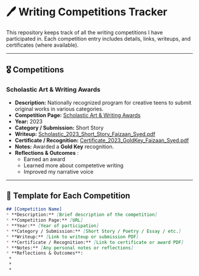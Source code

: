 # 🖊️ Writing Competitions Tracker

This repository keeps track of all the writing competitions I have participated in.
Each competition entry includes details, links, writeups, and certificates (where available).

---

## 🎖️ Competitions

### Scholastic Art & Writing Awards

* **Description:** Nationally recognized program for creative teens to submit original works in various categories.
* **Competition Page:** [Scholastic Art & Writing Awards](https://www.artandwriting.org)
* **Year:** 2023
* **Category / Submission:** Short Story
* **Writeup:** [Scholastic\_2023\_Short\_Story\_Faizaan\_Syed.pdf](./scholastic/Scholastic_2023_Short_Story_Faizaan_Syed.pdf)
* **Certificate / Recognition:** [Certificate\_2023\_GoldKey\_Faizaan\_Syed.pdf](./scholastic/Certificate_2023_GoldKey_Faizaan_Syed.pdf)
* **Notes:** Awarded a **Gold Key** recognition.
* **Reflections & Outcomes** :
  * Earned an award
  * Learned more about competetive writing
  * Improved my narrative voice

---

## 📑 Template for Each Competition

```markdown
## [Competition Name]  
* **Description:** [Brief description of the competition]  
* **Competition Page:** [URL]  
* **Year:** [Year of participation]  
* **Category / Submission:** [Short Story / Poetry / Essay / etc.]  
* **Writeup:** [Link to writeup or submission PDF]  
* **Certificate / Recognition:** [Link to certificate or award PDF]  
* **Notes:** [Any personal notes or reflections]
* **Reflections & Outcomes**:
 *
 *
 *
```
